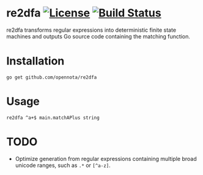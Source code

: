 re2dfa [![License](http://img.shields.io/:license-gpl3-blue.svg)](http://www.gnu.org/licenses/gpl-3.0.html) [![Build Status](https://travis-ci.org/opennota/re2dfa.png?branch=master)](https://travis-ci.org/opennota/re2dfa)
======

re2dfa transforms regular expressions into deterministic finite state machines and outputs Go source code containing the matching function.

# Installation

    go get github.com/opennota/re2dfa

# Usage

    re2dfa ^a+$ main.matchAPlus string

# TODO

* Optimize generation from regular expressions containing multiple broad unicode ranges, such as `.*` or `[^a-z]`.
